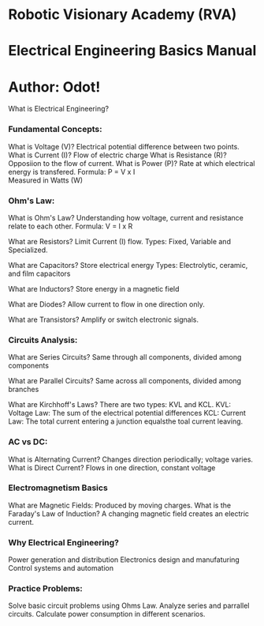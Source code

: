 # Robotic Visionary Academy (RVA)
# Electrical Engineering Basics Manual
# Author: Odot!


What is Electrical Engineering?


### Fundamental Concepts:

What is Voltage (V)?                    Electrical potential difference between two points.
What is Current (I)?                    Flow of electric charge
What is Resistance (R)?                 Opposiion to the flow of current.
What is Power (P)?                      Rate at which electrical energy is transfered.
                                        Formula: P = V x I                  
                                        Measured in Watts (W)
### Ohm's Law:

What is Ohm's Law?                      Understanding how voltage, current and resistance relate to each other.
                                        Formula: V = I x R                  

What are Resistors?                     Limit Current (I) flow.
                                        Types: Fixed, Variable and Specialized.

What are Capacitors?                    Store electrical energy
                                        Types: Electrolytic, ceramic, and film capacitors

What are Inductors?                     Store energy in a magnetic field

What are Diodes?                        Allow current to flow in one direction only.

What are Transistors?                   Amplify or switch electronic signals.



### Circuits Analysis:

What are Series Circuits?               Same through all components, divided among components

What are Parallel Circuits?             Same across all components, divided among branches

What are Kirchhoff's Laws?              There are two types: KVL and KCL.
    KVL: Voltage Law:                   The sum of the electrical potential differences
    KCL: Current Law:                   The total current entering a junction equalsthe toal current leaving.



### AC vs DC:

What is Alternating Current?            Changes direction periodically; voltage varies.
What is Direct Current?                 Flows in one direction, constant voltage



### Electromagnetism Basics

What are Magnetic Fields:                       Produced by moving charges.
What is the Faraday's Law of Induction?         A changing magnetic field creates an electric current.



### Why Electrical Engineering?

Power generation and distribution
Electronics design and manufaturing
Control systems and automation


### Practice Problems: 

Solve basic circuit problems using Ohms Law.
Analyze series and parrallel circuits.
Calculate power consumption in different scenarios.




